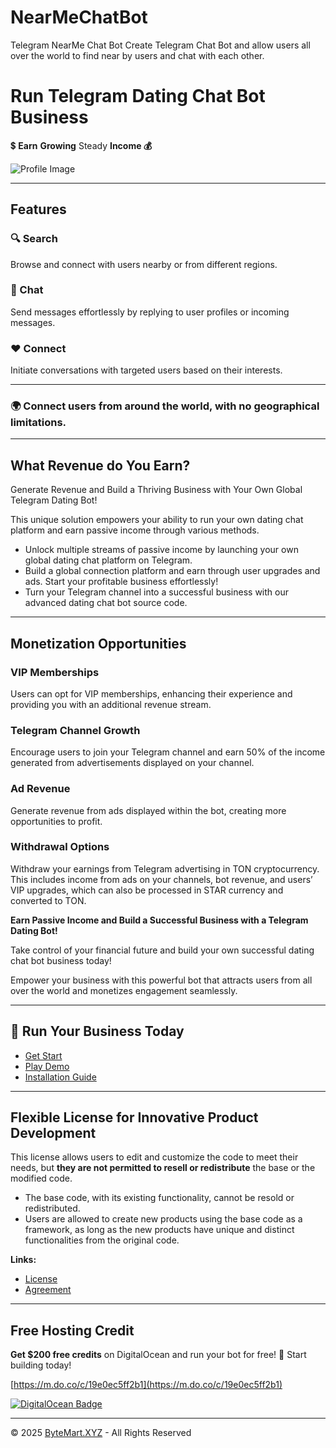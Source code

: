 # NearMeChatBot
Telegram NearMe Chat Bot
Create Telegram Chat Bot and allow users all over the world to find near by users and chat with each other.

# Run **Telegram** Dating Chat Bot **Business**

💲 **Earn**  **Growing** Steady **Income 💰**

![Profile Image](/assets/NearMeChat.webp)

---

## Features

### 🔍 Search
Browse and connect with users nearby or from different regions.

### 💬 Chat
Send messages effortlessly by replying to user profiles or incoming messages.

### ❤️ Connect
Initiate conversations with targeted users based on their interests.

---

### 🌍 Connect users from around the world, with no geographical limitations.

---

## What Revenue do You Earn?

Generate Revenue and Build a Thriving Business with Your Own Global Telegram Dating Bot!

This unique solution empowers your ability to run your own dating chat platform and earn passive income through various methods.

- Unlock multiple streams of passive income by launching your own global dating chat platform on Telegram.
- Build a global connection platform and earn through user upgrades and ads. Start your profitable business effortlessly!
- Turn your Telegram channel into a successful business with our advanced dating chat bot source code.

---

## Monetization Opportunities

### VIP Memberships
Users can opt for VIP memberships, enhancing their experience and providing you with an additional revenue stream.

### Telegram Channel Growth
Encourage users to join your Telegram channel and earn 50% of the income generated from advertisements displayed on your channel.

### Ad Revenue
Generate revenue from ads displayed within the bot, creating more opportunities to profit.

### Withdrawal Options
Withdraw your earnings from Telegram advertising in TON cryptocurrency.  
This includes income from ads on your channels, bot revenue, and users’ VIP upgrades, which can also be processed in STAR currency and converted to TON.

**Earn Passive Income and Build a Successful Business with a Telegram Dating Bot!**

Take control of your financial future and build your own successful dating chat bot business today!

Empower your business with this powerful bot that attracts users from all over the world and monetizes engagement seamlessly.

---

## 🚀 Run Your Business Today

- [Get Start](https://t.me/ByteMartBot?start=product_nearmechat)
- [Play Demo](https://t.me/NearMeChatBot?start=product)
- [Installation Guide](/doc/installation.html)

---

## Flexible License for Innovative Product Development

This license allows users to edit and customize the code to meet their needs, but **they are not permitted to resell or redistribute** the base or the modified code.  

- The base code, with its existing functionality, cannot be resold or redistributed.  
- Users are allowed to create new products using the base code as a framework, as long as the new products have unique and distinct functionalities from the original code.

**Links:**
- [License](/license/nearmechat)
- [Agreement](/agreement)

---

## Free Hosting Credit

**Get $200 free credits** on DigitalOcean and run your bot for free! 🚀 Start building today!

[https://m.do.co/c/19e0ec5ff2b1](https://m.do.co/c/19e0ec5ff2b1)

[![DigitalOcean Badge](https://web-platforms.sfo2.cdn.digitaloceanspaces.com/WWW/Badge%201.svg)](https://www.digitalocean.com/?refcode=19e0ec5ff2b1&utm_campaign=Referral_Invite&utm_medium=Referral_Program&utm_source=badge)

---

© 2025 [ByteMart.XYZ](https://bytemart.xyz) - All Rights Reserved


